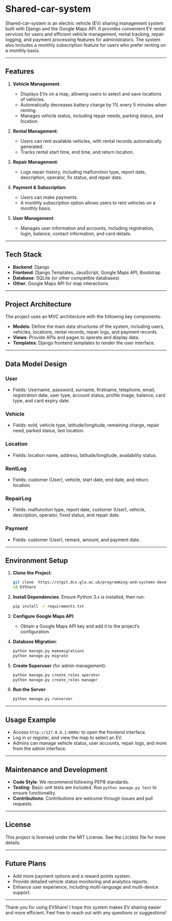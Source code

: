 # Shared-car-system

Shared-car-system is an electric vehicle (EV) sharing management system built with Django and the Google Maps API. It provides convenient EV rental services for users and efficient vehicle management, rental tracking, repair logging, and payment processing features for administrators. The system also includes a monthly subscription feature for users who prefer renting on a monthly basis.

---

## Features

1. **Vehicle Management**:
   - Displays EVs on a map, allowing users to select and save locations of vehicles.
   - Automatically decreases battery charge by 1% every 5 minutes when renting.
   - Manages vehicle status, including repair needs, parking status, and location.

2. **Rental Management**:
   - Users can rent available vehicles, with rental records automatically generated.
   - Tracks rental start time, end time, and return location.

3. **Repair Management**:
   - Logs repair history, including malfunction type, report date, description, operator, fix status, and repair date.

4. **Payment & Subscription**:
   - Users can make payments.
   - A monthly subscription option allows users to rent vehicles on a monthly basis.

5. **User Management**:
   - Manages user information and accounts, including registration, login, balance, contact information, and card details.

---

## Tech Stack

- **Backend**: Django
- **Frontend**: Django Templates, JavaScript, Google Maps API, Bootstrap
- **Database**: SQLite (or other compatible databases)
- **Other**: Google Maps API for map interactions

---

## Project Architecture

The project uses an MVC architecture with the following key components:

- **Models**: Define the main data structures of the system, including users, vehicles, locations, rental records, repair logs, and payment records.
- **Views**: Provide APIs and pages to operate and display data.
- **Templates**: Django frontend templates to render the user interface.

---

## Data Model Design

### User
- Fields: Username, password, surname, firstname, telephone, email, registration date, user type, account status, profile image, balance, card type, and card expiry date.

### Vehicle
- Fields: evId, vehicle type, latitude/longitude, remaining charge, repair need, parked status, last location.

### Location
- Fields: location name, address, latitude/longitude, availability status.

### RentLog
- Fields: customer (User), vehicle, start date, end date, and return location.

### RepairLog
- Fields: malfunction type, report date, customer (User), vehicle, description, operator, fixed status, and repair date.

### Payment
- Fields: customer (User), remark, amount, and payment date.

---

## Environment Setup

1. **Clone the Project**:
   ```bash
   git clone  https://stgit.dcs.gla.ac.uk/programming-and-systems-development-m/2024/lb02-09/lab-2-team-9-team-project.git
   cd EVShare
   ```

2. **Install Dependencies**:
   Ensure Python 3.x is installed, then run:
   ```bash
   pip install -r requirements.txt
   ```

3. **Configure Google Maps API**:
   - Obtain a Google Maps API key and add it to the project’s configuration.

4. **Database Migration**:
   ```bash
   python manage.py makemigrations
   python manage.py migrate
   ```

5. **Create Superuser** (for admin management):
   ```bash
   python manage.py create_roles operator
   python manage.py create_roles manager
   ```

6. **Run the Server**:
   ```bash
   python manage.py runserver
   ```

---

## Usage Example

- Access `http://127.0.0.1:8000/` to open the frontend interface.
- Log in or register, and view the map to select an EV.
- Admins can manage vehicle status, user accounts, repair logs, and more from the admin interface.

---

## Maintenance and Development

- **Code Style**: We recommend following PEP8 standards.
- **Testing**: Basic unit tests are included. Run `python manage.py test` to ensure functionality.
- **Contributions**: Contributions are welcome through issues and pull requests.

---

## License

This project is licensed under the MIT License. See the `LICENSE` file for more details.

---

## Future Plans

- Add more payment options and a reward points system.
- Provide detailed vehicle status monitoring and analytics reports.
- Enhance user experience, including multi-language and multi-device support.

---

Thank you for using EVShare! I hope this system makes EV sharing easier and more efficient. Feel free to reach out with any questions or suggestions!
```
